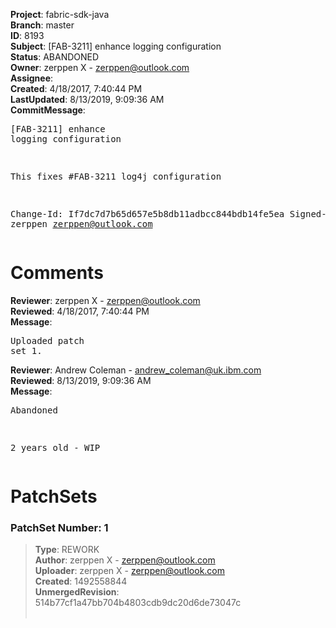 <strong>Project</strong>: fabric-sdk-java<br><strong>Branch</strong>: master<br><strong>ID</strong>: 8193<br><strong>Subject</strong>: [FAB-3211] enhance logging configuration<br><strong>Status</strong>: ABANDONED<br><strong>Owner</strong>: zerppen X - zerppen@outlook.com<br><strong>Assignee</strong>:<br><strong>Created</strong>: 4/18/2017, 7:40:44 PM<br><strong>LastUpdated</strong>: 8/13/2019, 9:09:36 AM<br><strong>CommitMessage</strong>:<br><pre>[FAB-3211] enhance logging configuration

This fixes #FAB-3211 log4j configuration

Change-Id: If7dc7d7b65d657e5b8db11adbcc844bdb14fe5ea
Signed-off-by: zerppen <zerppen@outlook.com>
</pre><h1>Comments</h1><strong>Reviewer</strong>: zerppen X - zerppen@outlook.com<br><strong>Reviewed</strong>: 4/18/2017, 7:40:44 PM<br><strong>Message</strong>: <pre>Uploaded patch set 1.</pre><strong>Reviewer</strong>: Andrew Coleman - andrew_coleman@uk.ibm.com<br><strong>Reviewed</strong>: 8/13/2019, 9:09:36 AM<br><strong>Message</strong>: <pre>Abandoned

2 years old - WIP</pre><h1>PatchSets</h1><h3>PatchSet Number: 1</h3><blockquote><strong>Type</strong>: REWORK<br><strong>Author</strong>: zerppen X - zerppen@outlook.com<br><strong>Uploader</strong>: zerppen X - zerppen@outlook.com<br><strong>Created</strong>: 1492558844<br><strong>UnmergedRevision</strong>: 514b77cf1a47bb704b4803cdb9dc20d6de73047c<br><br></blockquote>